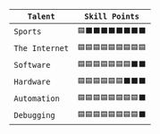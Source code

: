 | `Talent` | `Skill Points` |
| --- | --- |
| `Sports` | `🟦⬛⬛⬛⬛⬛⬛⬛⬛` |
| `The Internet` | `🟦🟦🟦🟦🟦🟦🟦🟦🟦` |
| `Software` | `🟦🟦🟦🟦🟦🟦🟦⬛⬛` |
| `Hardware` | `🟦🟦🟦🟦🟦🟦⬛⬛⬛` |
| `Automation` | `🟦🟦🟦🟦🟦🟦🟦🟦⬛` |
| `Debugging` | `🟦🟦🟦🟦🟦🟦🟦🟦⬛` |
